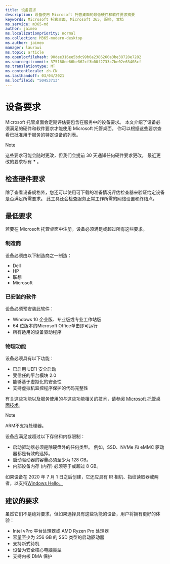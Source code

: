 ```yaml
---
title: 设备要求
description: 设备使用 Microsoft 托管桌面的最低硬件和软件要求摘要
keywords: Microsoft 托管桌面, Microsoft 365, 服务, 文档
ms.service: m365-md
author: jaimeo
ms.localizationpriority: normal
ms.collection: M365-modern-desktop
ms.author: jaimeo
manager: laurawi
ms.topic: article
ms.openlocfilehash: 90dee316ee5bdc99b6a2386260a3be38728e7282
ms.sourcegitcommit: 375168ee66be862cf3b00f2733c7be02e63408cf
ms.translationtype: MT
ms.contentlocale: zh-CN
ms.lasthandoff: 03/04/2021
ms.locfileid: "50453713"
---
```

# <a name="device-requirements"></a>设备要求

Microsoft 托管桌面会定期评估要包含在服务中的设备要求。 本文介绍了设备必须满足的硬件和软件要求才能使用 Microsoft 托管桌面。 你可以根据这些要求查看已批准用于服务[](device-list.md)的特定设备的列表。

> [!NOTE]
> 这些要求可能会随时更改，但我们会提前 30 天通知任何硬件要求更改。 最近更改的要求标有 **\*** 。 

## <a name="check-hardware-requirements"></a>检查硬件要求

除了查看设备规格外，您还可以使用可下载的准备情况评估检查[](../get-ready/readiness-assessment-downloadable.md)器来验证给定设备是否满足所需要求。 此工具还会检查服务正常工作所需的网络设置和终结点。

## <a name="minimum-requirements"></a>最低要求

若要在 Microsoft 托管桌面中注册，设备必须满足或超过所有这些要求。

### <a name="manufacturer"></a>制造商

设备必须由以下制造商之一制造：

- Dell
- HP
- 联想
- Microsoft


### <a name="installed-software"></a>已安装的软件

设备必须预安装此软件：

- Windows 10 企业版、专业版或专业工作站版
- 64 位版本的Microsoft Office单击即可运行 
- 所有适用的设备驱动程序


### <a name="physical-features"></a>物理功能

设备必须具有以下功能：

- 已启用 UEFI 安全启动 
- 受信任的平台模块 2.0 
- 能够基于虚拟化的安全性 
- 支持虚拟机监控程序保护的代码完整性 

有关这些功能以及服务使用的与这些功能相关的技术，请参阅 [Microsoft 托管桌面技术](../intro/technologies.md)。

> [!NOTE]
> ARM不支持处理器。

设备应满足或超过以下存储和内存限制：

- 启动驱动器必须是除硬盘外的任何类型。 例如，SSD、NVMe 和 eMMC 驱动器都是有效的选择。
- 启动驱动器的容量必须至少为 128 GB。
- 内部设备内存 (内存) 必须等于或超过 8 GB。

如果设备在 2020 年 7 月 1 日之后创建，它还应具有 IR 相机、指纹读取器或两者，以支持[Windows Hello。](https://docs.microsoft.com/windows-hardware/design/device-experiences/windows-hello-enhanced-sign-in-security)

## <a name="recommended-requirements"></a>建议的要求

虽然它们不是绝对要求，但如果选择具有这些功能的设备，用户将拥有更好的体验：

- Intel vPro 平台处理器或 AMD Ryzen Pro 处理器
- 容量至少为 256 GB 的 SSD 类型的启动驱动器
- 支持新式待机
- 设备为安全核心电脑类型
- 支持内核 DMA 保护
